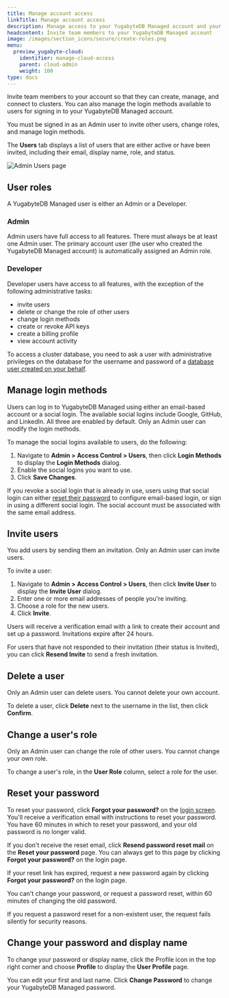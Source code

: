 ```yaml
---
title: Manage account access
linkTitle: Manage account access
description: Manage access to your YugabyteDB Managed account and your clusters.
headcontent: Invite team members to your YugabyteDB Managed account
image: /images/section_icons/secure/create-roles.png
menu:
  preview_yugabyte-cloud:
    identifier: manage-cloud-access
    parent: cloud-admin
    weight: 100
type: docs
---
```


Invite team members to your account so that they can create, manage, and connect to clusters. You can also manage the login methods available to users for signing in to your YugabyteDB Managed account.

You must be signed in as an Admin user to invite other users, change roles, and manage login methods.

The **Users** tab displays a list of users that are either active or have been invited, including their email, display name, role, and status.

![Admin Users page](/images/yb-cloud/managed-admin-users.png)

## User roles

A YugabyteDB Managed user is either an Admin or a Developer.

### Admin

Admin users have full access to all features. There must always be at least one Admin user. The primary account user (the user who created the YugabyteDB Managed account) is automatically assigned an Admin role.

### Developer

Developer users have access to all features, with the exception of the following administrative tasks:

- invite users
- delete or change the role of other users
- change login methods
- create or revoke API keys
- create a billing profile
- view account activity

To access a cluster database, you need to ask a user with administrative privileges on the database for the username and password of a [database user created on your behalf](../../cloud-secure-clusters/add-users/).

## Manage login methods

Users can log in to YugabyteDB Managed using either an email-based account or a social login. The available social logins include Google, GitHub, and LinkedIn. All three are enabled by default. Only an Admin user can modify the login methods.

To manage the social logins available to users, do the following:

1. Navigate to **Admin > Access Control > Users**, then click **Login Methods** to display the **Login Methods** dialog.
1. Enable the social logins you want to use.
1. Click **Save Changes**.

If you revoke a social login that is already in use, users using that social login can either [reset their password](#reset-your-password) to configure email-based login, or sign in using a different social login. The social account must be associated with the same email address.

## Invite users

You add users by sending them an invitation. Only an Admin user can invite users.

To invite a user:

1. Navigate to **Admin > Access Control > Users**, then click **Invite User** to display the **Invite User** dialog.
1. Enter one or more email addresses of people you're inviting.
1. Choose a role for the new users.
1. Click **Invite**.

Users will receive a verification email with a link to create their account and set up a password. Invitations expire after 24 hours.

For users that have not responded to their invitation (their status is Invited), you can click **Resend Invite** to send a fresh invitation.

## Delete a user

Only an Admin user can delete users. You cannot delete your own account.

To delete a user, click **Delete** next to the username in the list, then click **Confirm**.

## Change a user's role

Only an Admin user can change the role of other users. You cannot change your own role.

To change a user's role, in the **User Role** column, select a role for the user.

## Reset your password

To reset your password, click **Forgot your password?** on the [login screen](https://cloud.yugabyte.com/login). You'll receive a verification email with instructions to reset your password. You have 60 minutes in which to reset your password, and your old password is no longer valid.

If you don't receive the reset email, click **Resend password reset mail** on the **Reset your password** page. You can always get to this page by clicking **Forgot your password?** on the login page.

If your reset link has expired, request a new password again by clicking **Forgot your password?** on the login page.

You can't change your password, or request a password reset, within 60 minutes of changing the old password.

If you request a password reset for a non-existent user, the request fails silently for security reasons.

## Change your password and display name

To change your password or display name, click the Profile icon in the top right corner and choose **Profile** to display the **User Profile** page.

You can edit your first and last name. Click **Change Password** to change your YugabyteDB Managed password.
